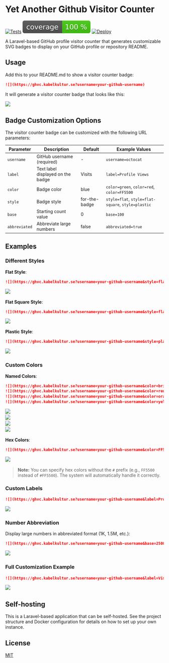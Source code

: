 # Yet Another Github Visitor Counter

[![Tests](https://github.com/pa-ulander/ghvc/actions/workflows/tests.yml/badge.svg)](https://github.com/pa-ulander/ghvc/actions/workflows/tests.yml)
[![Test Coverage](./code_coverage_badge.svg)](https://github.com/pa-ulander/ghvc)
[![Deploy](https://github.com/pa-ulander/ghvc/actions/workflows/deploy.yml/badge.svg)](https://github.com/pa-ulander/ghvc/actions/workflows/deploy.yml)

A Laravel-based GitHub profile visitor counter that generates customizable SVG badges to display on your GitHub profile or repository README.

## Usage

Add this to your README.md to show a visitor counter badge:

```markdown
![](https://ghvc.kabelkultur.se?username=your-github-username)
```

It will generate a visitor counter badge that looks like this:

![](https://ghvc.kabelkultur.se/?username=pa-ulander&color=green&style=for-the-badge&label=Views)

## Badge Customization Options

The visitor counter badge can be customized with the following URL parameters:

| Parameter | Description | Default | Example Values |
|-----------|-------------|---------|---------------|
| `username` | GitHub username (required) | - | `username=octocat` |
| `label` | Text label displayed on the badge | Visits | `label=Profile Views` |
| `color` | Badge color | blue | `color=green`, `color=red`, `color=FF5500` |
| `style` | Badge style | for-the-badge | `style=flat`, `style=flat-square`, `style=plastic` |
| `base` | Starting count value | 0 | `base=100` |
| `abbreviated` | Abbreviate large numbers | false | `abbreviated=true` |

## Examples

### Different Styles

**Flat Style**:
```markdown
![](https://ghvc.kabelkultur.se?username=your-github-username&style=flat)
```
![](https://ghvc.kabelkultur.se?username=your-github-username&style=flat)

**Flat Square Style**:
```markdown
![](https://ghvc.kabelkultur.se?username=your-github-username&style=flat-square)
```
![](https://ghvc.kabelkultur.se?username=your-github-username&style=flat-square)

**Plastic Style**:
```markdown
![](https://ghvc.kabelkultur.se?username=your-github-username&style=plastic)
```
![](https://ghvc.kabelkultur.se?username=your-github-username&style=plastic)

### Custom Colors

**Named Colors**:
```markdown
![](https://ghvc.kabelkultur.se?username=your-github-username&color=brightgreen)
![](https://ghvc.kabelkultur.se?username=your-github-username&color=red)
![](https://ghvc.kabelkultur.se?username=your-github-username&color=orange)
![](https://ghvc.kabelkultur.se?username=your-github-username&color=yellow)
```
![](https://ghvc.kabelkultur.se?username=your-github-username&color=brightgreen)<br>
![](https://ghvc.kabelkultur.se?username=your-github-username&color=red)<br>
![](https://ghvc.kabelkultur.se?username=your-github-username&color=orange)<br>
![](https://ghvc.kabelkultur.se?username=your-github-username&color=yellow)<br>


**Hex Colors**:
```markdown
![](https://ghvc.kabelkultur.se?username=your-github-username&color=FF5500)
```
![](https://ghvc.kabelkultur.se?username=your-github-username&color=FF5500)

> **Note:** You can specify hex colors without the `#` prefix (e.g., `FF5500` instead of `#FF5500`). The system will automatically handle it correctly.

### Custom Labels

```markdown
![](https://ghvc.kabelkultur.se?username=your-github-username&label=Profile%20Visitors)
```
![](https://ghvc.kabelkultur.se?username=your-github-username&label=Profile%20Visitors)

### Number Abbreviation

Display large numbers in abbreviated format (1K, 1.5M, etc.):

```markdown
![](https://ghvc.kabelkultur.se?username=your-github-username&base=2500&abbreviated=true)
```
![](https://ghvc.kabelkultur.se?username=your-github-username&base=2500&abbreviated=true) 


### Full Customization Example

```markdown
![](https://ghvc.kabelkultur.se?username=your-github-username&label=Visitors&color=orange&style=flat-square&abbreviated=true)
```
![](https://ghvc.kabelkultur.se?username=your-github-username&label=Visitors&color=orange&style=flat-square&abbreviated=true)

## Self-hosting

This is a Laravel-based application that can be self-hosted. See the project structure and Docker configuration for details on how to set up your own instance.

## License

[MIT](LICENSE)
